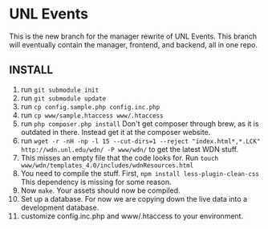 UNL Events
==================

This is the new branch for the manager rewrite of UNL Events. 
This branch will eventually contain the manager, frontend, and backend, all in one repo.

INSTALL
-------
1. run `git submodule init`
2. run `git submodule update`
3. run `cp config.sample.php config.inc.php`
4. run `cp www/sample.htaccess www/.htaccess`
5. run `php composer.php install` Don't get composer through brew, as it is outdated in there. Instead get it at the composer website.
6. run `wget -r -nH -np -l 15 --cut-dirs=1 --reject "index.html*,*.LCK" http://wdn.unl.edu/wdn/ -P www/wdn/` to get the latest WDN stuff.
7. This misses an empty file that the code looks for. Run `touch www/wdn/templates_4.0/includes/wdnResources.html`
8. You need to compile the stuff. First, `npm install less-plugin-clean-css` This dependency is missing for some reason.
9. Now `make`. Your assets should now be compiled.
10. Set up a database.  For now we are copying down the live data into a development database.
11. customize config.inc.php and www/.htaccess to your environment.


